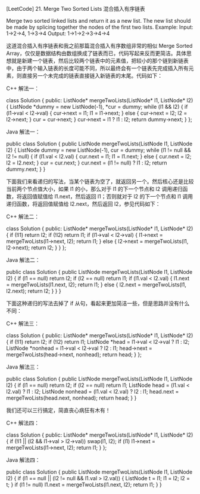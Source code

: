 [LeetCode] 21. Merge Two Sorted Lists 混合插入有序链表 

 
Merge two sorted linked lists and return it as a new list. The new list should be made by splicing together the nodes of the first two lists.
Example:
Input: 1->2->4, 1->3->4
Output: 1->1->2->3->4->4
 
这道混合插入有序链表和我之前那篇混合插入有序数组非常的相似 Merge Sorted Array，仅仅是数据结构由数组换成了链表而已，代码写起来反而更简洁。具体思想就是新建一个链表，然后比较两个链表中的元素值，把较小的那个链到新链表中，由于两个输入链表的长度可能不同，所以最终会有一个链表先完成插入所有元素，则直接另一个未完成的链表直接链入新链表的末尾。代码如下：
 
C++ 解法一：

class Solution {
public:
    ListNode* mergeTwoLists(ListNode* l1, ListNode* l2) {
        ListNode *dummy = new ListNode(-1), *cur = dummy;
        while (l1 && l2) {
            if (l1->val < l2->val) {
                cur->next = l1;
                l1 = l1->next;
            } else {
                cur->next = l2;
                l2 = l2->next;
            }
            cur = cur->next;
        }
        cur->next = l1 ? l1 : l2;
        return dummy->next;
    }
};

 
Java 解法一：

public class Solution {
    public ListNode mergeTwoLists(ListNode l1, ListNode l2) {
        ListNode dummy = new ListNode(-1), cur = dummy;
        while (l1 != null && l2 != null) {
            if (l1.val < l2.val) {
                cur.next = l1;
                l1 = l1.next;
            } else {
                cur.next = l2;
                l2 = l2.next;
            }
            cur = cur.next;
        }
        cur.next = (l1 != null) ? l1 : l2;
        return dummy.next;
    }
}

 
下面我们来看递归的写法，当某个链表为空了，就返回另一个。然后核心还是比较当前两个节点值大小，如果 l1 的小，那么对于 l1 的下一个节点和 l2 调用递归函数，将返回值赋值给 l1.next，然后返回 l1；否则就对于 l2 的下一个节点和 l1 调用递归函数，将返回值赋值给 l2.next，然后返回 l2，参见代码如下：
 
C++ 解法二：

class Solution {
public:
    ListNode* mergeTwoLists(ListNode* l1, ListNode* l2) {
        if (!l1) return l2;
        if (!l2) return l1;
        if (l1->val < l2->val) {
            l1->next = mergeTwoLists(l1->next, l2);
            return l1;
        } else {
            l2->next = mergeTwoLists(l1, l2->next);
            return l2;
        }
    }
};

 
Java 解法二：

public class Solution {
    public ListNode mergeTwoLists(ListNode l1, ListNode l2) {
        if (l1 == null) return l2;
        if (l2 == null) return l1;
        if (l1.val < l2.val) {
            l1.next = mergeTwoLists(l1.next, l2);
            return l1;
        } else {
            l2.next = mergeTwoLists(l1, l2.next);
            return l2;
        }
    }
}

 
下面这种递归的写法去掉了 if 从句，看起来更加简洁一些，但是思路并没有什么不同：
 
C++ 解法三：

class Solution {
public:
    ListNode* mergeTwoLists(ListNode* l1, ListNode* l2) {
        if (!l1) return l2;
        if (!l2) return l1;
        ListNode *head = l1->val < l2->val ? l1 : l2;
        ListNode *nonhead = l1->val < l2->val ? l2 : l1;
        head->next = mergeTwoLists(head->next, nonhead);
        return head;
    }
};

 
Java 解法三：

public class Solution {
    public ListNode mergeTwoLists(ListNode l1, ListNode l2) {
        if (l1 == null) return l2;
        if (l2 == null) return l1;
        ListNode head = (l1.val < l2.val) ? l1 : l2;
        ListNode nonhead = (l1.val < l2.val) ? l2 : l1;
        head.next = mergeTwoLists(head.next, nonhead);
        return head;
    }
}

 
 我们还可以三行搞定，简直丧心病狂有木有！
 
C++ 解法四：

class Solution {
public:
    ListNode* mergeTwoLists(ListNode* l1, ListNode* l2) {
        if (!l1 || (l2 && l1->val > l2->val)) swap(l1, l2);
        if (l1) l1->next = mergeTwoLists(l1->next, l2);
        return l1;
    }
};

 
Java 解法四：

public class Solution {
    public ListNode mergeTwoLists(ListNode l1, ListNode l2) {
        if (l1 == null || (l2 != null && l1.val > l2.val)) {
            ListNode t = l1; l1 = l2; l2 = t;
        }
        if (l1 != null) l1.next = mergeTwoLists(l1.next, l2);
        return l1;
    }
}
